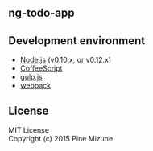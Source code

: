 ng-todo-app
-----------

## Development environment

 - [Node.js](https://nodejs.org/) (v0.10.x, or v0.12.x)
 - [CoffeeScript](http://coffeescript.org/)
 - [gulp.js](http://gulpjs.com/)
 - [webpack](http://webpack.github.io/)


## License
MIT License<br />
Copyright (c) 2015 Pine Mizune
